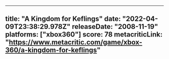 
---
title: "A Kingdom for Keflings"
date: "2022-04-09T23:38:29.978Z"
releaseDate: "2008-11-19"
platforms: ["xbox360"]
score: 78
metacriticLink: "https://www.metacritic.com/game/xbox-360/a-kingdom-for-keflings"
---

